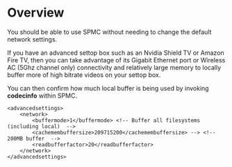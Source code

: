 # Overview
You should be able to use SPMC without needing to change the default network settings.

If you have an advanced settop box such as an Nvidia Shield TV or Amazon Fire TV, then you can take advantage of its Gigabit Ethernet port or Wireless AC (5Ghz channel only) connectivity and relatively large memory to locally buffer more of high bitrate videos on your settop box. 

You can then confirm how much local buffer is being used by invoking **codecinfo** within SPMC.

```
<advancedsettings>
	<network>
   		<buffermode>1</buffermode> <!-- Buffer all filesystems (including local)  -->
   		<cachemembuffersize>209715200</cachemembuffersize> --> <!-- 200MB buffer  -->
	    <readbufferfactor>20</readbufferfactor>
	</network>
</advancedsettings>
```